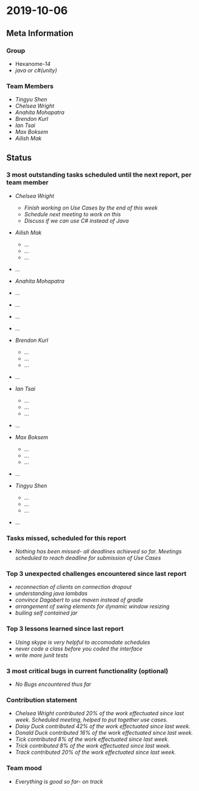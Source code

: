 # 2019-10-06

## Meta Information

### Group

 * Hexanome-*14*
 * *java or c#(unity)*

### Team Members

 * *Tingyu Shen*
 * *Chelsea Wright*
 * *Anahita Mohapatra*
 * *Brendon Kurl*
 * *Ian Tsai*
 * *Max Boksem*
 * *Ailish Mak*

## Status

### 3 most outstanding tasks scheduled until the next report, per team member

 * *Chelsea Wright*
   * *Finish working on Use Cases by the end of this week*
   * *Schedule next meeting to work on this*
   * *Discuss if we can use C# instead of Java*
   
   
 * *Ailish Mak*
   * *...*
   * *...*
   * *...*
 * *...*
 
 
 
  * *Anahita Mohapatra*
   * *...*
   * *...*
   * *...*
 * *...*
 
 * *Brendon Kurl*
   * *...*
   * *...*
   * *...*
 * *...*
 
 * *Ian Tsai*
   * *...*
   * *...*
   * *...*
 * *...*

* *Max Boksem*
   * *...*
   * *...*
   * *...*
 * *...*
 
 * *Tingyu Shen*
   * *...*
   * *...*
   * *...*
 * *...*


### Tasks missed, scheduled for this report

 * *Nothing has been missed- all deadlines achieved so far. Meetings scheduled to reach deadline for submission of Use Cases*

### Top 3 unexpected challenges encountered since last report

 * *reconnection of clients on connection dropout*
 * *understanding java lambdas*
 * *convince Dagobert to use maven instead of gradle*
 * *arrangement of swing elements for dynamic window resizing*
 * *builing self contained jar*

### Top 3 lessons learned since last report

 * *Using skype is very helpful to accomodate schedules*
 * *never code a class before you coded the interface*
 * *write more junit tests*

### 3 most critical bugs in current functionality (optional)

 * *No Bugs encountered thus far*

### Contribution statement

 * *Chelsea Wright contributed 20% of the work effectuated since last week. Scheduled meeting, helped to put together use cases.*
 * *Daisy Duck contributed 42% of the work effectuated since last week.*
 * *Donald Duck contributed 16% of the work effectuated since last week.*
 * *Tick contributed 8% of the work effectuated since last week.*
 * *Trick contributed 8% of the work effectuated since last week.*
 * *Track contributed 20% of the work effectuated since last week.*

### Team mood

 * *Everything is good so far- on track*
